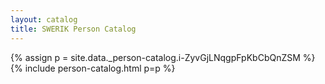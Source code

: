 ```yaml
---
layout: catalog
title: SWERIK Person Catalog
---
```

{% assign p = site.data._person-catalog.i-ZyvGjLNqgpFpKbCbQnZSM %}
{% include person-catalog.html p=p %}

